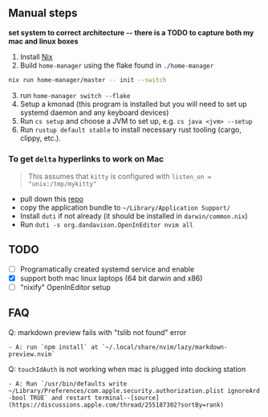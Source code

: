 ## Manual steps
**set system to correct architecture -- there is a TODO to capture both my mac and linux boxes**

1. Install [Nix](https://zero-to-nix.com/concepts/nix-installer)
2. Build `home-manager` using the flake found in `./home-manager`
```bash
nix run home-manager/master -- init --switch
```
3. run `home-manager switch --flake`
4. Setup a kmonad (this program is installed but you will need to set up systemd daemon and any keyboard devices)
5. Run `cs setup` and choose a JVM to set up, e.g. `cs java <jvm> --setup`
6. Run `rustup default stable` to install necessary rust tooling (cargo, clippy, etc.).

### To get `delta` hyperlinks to work on Mac

> This assumes that `kitty` is configured with `listen_on = "unix:/tmp/mykitty"`

- pull down this [repo](https://github.com/masonedmison/open-in-editor/tree/add-neovim-kitty-support)
- copy the application bundle to `~/Library/Application Support/`
- Install `duti` if not already (it should be installed in `darwin/common.nix`)
- Run `duti -s org.dandavison.OpenInEditor nvim all`

## TODO
- [ ] Programatically created systemd service and enable
- [x] support both mac linux laptops (64 bit darwin and x86)
- [ ] "nixify" OpenInEditor setup

## FAQ
Q: markdown preview fails with "tslib not found" error

    - A: run `npm install` at `~/.local/share/nvim/lazy/markdown-preview.nvim`

Q: `touchIdAuth` is not working when mac is plugged into docking station

    - A: Run `/usr/bin/defaults write ~/Library/Preferences/com.apple.security.authorization.plist ignoreArd -bool TRUE` and restart terminal--[source](https://discussions.apple.com/thread/255187302?sortBy=rank)


